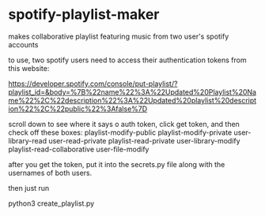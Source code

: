 # spotify-playlist-maker
makes collaborative playlist featuring music from two user's spotify accounts

to use, two spotify users need to access their authentication tokens from this website: 

https://developer.spotify.com/console/put-playlist/?playlist_id=&body=%7B%22name%22%3A%22Updated%20Playlist%20Name%22%2C%22description%22%3A%22Updated%20playlist%20description%22%2C%22public%22%3Afalse%7D

scroll down to see where it says o auth token, click get token, and then check off these boxes: 
playlist-modify-public
playlist-modify-private
user-library-read
user-read-private
playlist-read-private
user-library-modify
playlist-read-collaborative
user-file-modify

after you get the token, put it into the secrets.py file along with the usernames of both users.

then just run

python3 create_playlist.py
